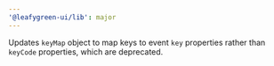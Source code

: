 ```yaml
---
'@leafygreen-ui/lib': major
---
```


Updates `keyMap` object to map keys to event `key` properties rather than `keyCode` properties, which are deprecated.
